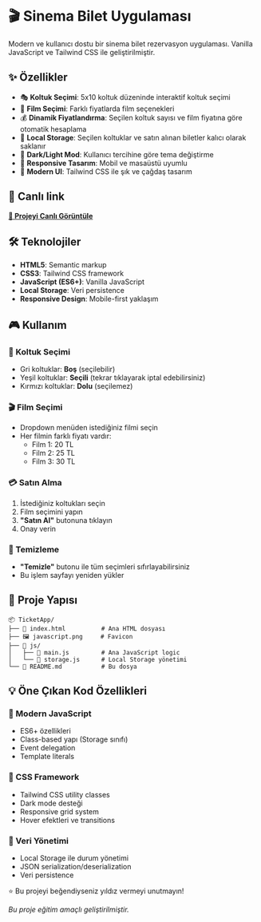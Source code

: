 # 🎬 Sinema Bilet Uygulaması

Modern ve kullanıcı dostu bir sinema bilet rezervasyon uygulaması. Vanilla JavaScript ve Tailwind CSS ile geliştirilmiştir.

## ✨ Özellikler

- 🎭 **Koltuk Seçimi**: 5x10 koltuk düzeninde interaktif koltuk seçimi
- 🎯 **Film Seçimi**: Farklı fiyatlarda film seçenekleri
- 💰 **Dinamik Fiyatlandırma**: Seçilen koltuk sayısı ve film fiyatına göre otomatik hesaplama
- 💾 **Local Storage**: Seçilen koltuklar ve satın alınan biletler kalıcı olarak saklanır
- 🌙 **Dark/Light Mod**: Kullanıcı tercihine göre tema değiştirme
- 📱 **Responsive Tasarım**: Mobil ve masaüstü uyumlu
- 🎨 **Modern UI**: Tailwind CSS ile şık ve çağdaş tasarım

## 🚀 Canlı link

[**🔗 Projeyi Canlı Görüntüle**](https://melihcandemir.github.io/TicketBuyApp/)

## 🛠️ Teknolojiler

- **HTML5**: Semantic markup
- **CSS3**: Tailwind CSS framework
- **JavaScript (ES6+)**: Vanilla JavaScript
- **Local Storage**: Veri persistence
- **Responsive Design**: Mobile-first yaklaşım

## 🎮 Kullanım

### 🎪 Koltuk Seçimi

- Gri koltuklar: **Boş** (seçilebilir)
- Yeşil koltuklar: **Seçili** (tekrar tıklayarak iptal edebilirsiniz)
- Kırmızı koltuklar: **Dolu** (seçilemez)

### 🎬 Film Seçimi

- Dropdown menüden istediğiniz filmi seçin
- Her filmin farklı fiyatı vardır:
  - Film 1: 20 TL
  - Film 2: 25 TL
  - Film 3: 30 TL

### 💳 Satın Alma

1. İstediğiniz koltukları seçin
2. Film seçimini yapın
3. **"Satın Al"** butonuna tıklayın
4. Onay verin

### 🧹 Temizleme

- **"Temizle"** butonu ile tüm seçimleri sıfırlayabilirsiniz
- Bu işlem sayfayı yeniden yükler

## 📁 Proje Yapısı

```
📦 TicketApp/
├── 📄 index.html          # Ana HTML dosyası
├── 🖼️ javascript.png     # Favicon
├── 📁 js/
│   ├── 📄 main.js         # Ana JavaScript logic
│   └── 📄 storage.js      # Local Storage yönetimi
└── 📄 README.md           # Bu dosya
```

## 💡 Öne Çıkan Kod Özellikleri

### 🎯 Modern JavaScript

- ES6+ özellikleri
- Class-based yapı (Storage sınıfı)
- Event delegation
- Template literals

### 🎨 CSS Framework

- Tailwind CSS utility classes
- Dark mode desteği
- Responsive grid system
- Hover efektleri ve transitions

### 💾 Veri Yönetimi

- Local Storage ile durum yönetimi
- JSON serialization/deserialization
- Veri persistence

⭐ Bu projeyi beğendiyseniz yıldız vermeyi unutmayın!

_Bu proje eğitim amaçlı geliştirilmiştir._
